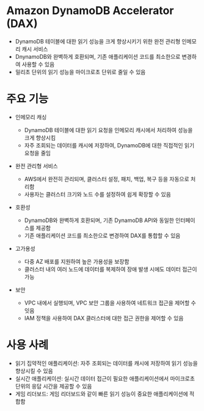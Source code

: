 # Amazon DynamoDB Accelerator (DAX)
- DynamoDB 테이블에 대한 읽기 성능을 크게 향상시키기 위한 완전 관리형 인메모리 캐시 서비스
- DnynamoDB와 완벽하게 호환되며, 기존 애플리케이션 코드를 최소한으로 변경하여 사용할 수 있음
- 밀리초 단위의 읽기 성능을 마이크로초 단위로 줄일 수 있음


# 주요 기능
- 인메모리 캐싱
    - DynamoDB 테이블에 대한 읽기 요청을 인메모리 캐시에서 처리하여 성능을 크게 향상시킴
    - 자주 조회되는 데이터를 캐시에 저장하여, DynamoDB에 대한 직접적인 읽기 요청을 줄임

- 완전 관리형 서비스
    - AWS에서 완전히 관리되며, 클러스터 설정, 패치, 백업, 복구 등을 자동으로 처리함
    - 사용자는 클러스터 크기와 노드 수를 설정하여 쉽게 확장할 수 있음

- 호환성
    - DynamoDB와 완벽하게 호환되며, 기존 DynamoDB API와 동일한 인터페이스를 제공함
    - 기존 애플리케이션 코드를 최소한으로 변경하여 DAX를 통합할 수 있음

- 고가용성
    - 다중 AZ 배포를 지원하여 높은 가용성을 보장함
    - 클러스터 내의 여러 노드에 데이터를 복제하여 장애 발생 시에도 데이터 접근이 가능

- 보안
    - VPC 내에서 실행되며, VPC 보안 그룹을 사용하여 네트워크 접근을 제어할 수 잇음
    - IAM 정책을 사용하여 DAX 클러스터에 대한 접근 권한을 제어할 수 있음


# 사용 사례
- 읽기 집약적인 애플리케이션: 자주 조회되는 데이터를 캐시에 저장하여 읽기 성능을 향상시킬 수 있음
- 실시간 애플리케이션: 실시간 데이터 접근이 필요한 애플리케이션에서 마이크로초 단위의 응답 시간을 제공할 수 있음
- 게임 리더보드: 게임 리더보드와 같이 빠른 읽기 성능이 중요한 애플리케이션에 적합함
